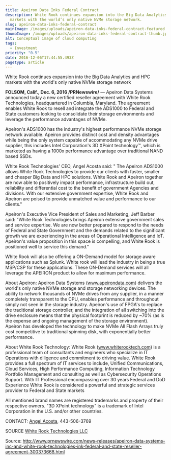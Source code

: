 ```yaml
---
title: Apeiron Data Inks Federal Contract
description: White Rook continues expansion into the Big Data Analytics and HPC
  markets with the world’s only native NVMe storage network.
slug: apeiron-data-inks-federal-contract
mainImage: /images/uploads/apeiron-data-inks-federal-contract-featured.jpg
thumbImage: /images/uploads/apeiron-data-inks-federal-contract-thumb.jpg
alt: Conceptual image of cloud computing
tags:
  - Investment
priority: "0.5"
date: 2016-12-06T17:44:55.493Z
pagetype: article
---
```

White Rook continues expansion into the Big Data Analytics and HPC markets with the world's only native NVMe storage network

**FOLSOM, Calif., Dec. 6, 2016 /PRNewswire/** — Apeiron Data Systems announced today a new certified reseller agreement with White Rook Technologies, headquartered in Columbia, Maryland. The agreement enables White Rook to resell and integrate the ADS1000 to Federal and State customers looking to consolidate their storage environments and leverage the performance advantages of NVMe.

Apeiron's ADS1000 has the industry's highest performance NVMe storage network available. Apeiron provides distinct cost and density advantages while being the only system capable of accommodating any NVMe drive supplier, this includes Intel Corporation's 3D XPoint technology™, which is marketed as having a 1000x performance advantage over traditional NAND based SSDs.

White Rook Technologies' CEO, Angel Acosta said: " The Apeiron ADS1000 allows White Rook Technologies to provide our clients with faster, smaller and cheaper Big Data and HPC solutions. White Rook and Apeiron together are now able to positively impact performance, infrastructure build out, reliability and differential cost to the benefit of government Agencies and divisions. With our extensive government expertise, White Rook and Apeiron are poised to provide unmatched value and performance to our clients."

Apeiron's Executive Vice President of Sales and Marketing, Jeff Barber said: "White Rook Technologies brings Apeiron extensive government sales and service expertise. We are now better prepared to respond to the needs of Federal and State Government and the demands related to the significant growth we are experiencing in the areas of Operational Intelligence and IoT. Apeiron's value proposition in this space is compelling, and White Rook is positioned well to service this demand."

White Rook will also be offering a ON-Demand model for storage aware applications such as Splunk. White rook will lead the industry in being a true MSP/CSP for these applications. These ON-Demand services will all leverage the APEIRON product to allow for maximum performance.

About Apeiron: Apeiron Data Systems (www.apeirondata.com) delivers the world's only native NVMe storage and storage networking devices. The ability to network thousands of NVMe drives from any supplier, in a manner completely transparent to the CPU, enables performance and throughout simply not seen in the storage industry. Apeiron's use of FPGA's to replace the traditional storage controller, and the integration of all switching into the drive enclosure means that the physical footprint is reduced by ~70% (as is the expense and ongoing management of the storage environment). Apeiron has developed the technology to make NVMe All Flash Arrays truly cost competitive to traditional spinning disk, with exponentially better performance.

About White Rook Technology: White Rook (www.whiterooktech.com) is a professional team of consultants and engineers who specialize in IT Operations with diligence and commitment to driving value. White Rook provides a full spectrum of IT services to include, Unified Communications, Cloud Services, High Performance Computing, Information Technology Portfolio Management and consulting as well as Cybersecurity Operations Support. With IT Professional encompassing over 30 years Federal and DoD Experience White Rook is considered a powerful and strategic services provider to Federal and State markets

All mentioned brand names are registered trademarks and property of their respective owners. "3D XPoint technology" is a trademark of Intel Corporation in the U.S. and/or other countries.

CONTACT: [Angel Acosta](<mailto: angel.acosta@whiterooktech.com>), 443-506-3769

SOURCE [White Rook Technologies LLC](https://www.whiterooktech.com/)

Source: <http://www.prnewswire.com/news-releases/apeiron-data-systems-inc-and-white-rook-technologies-ink-federal-and-state-reseller-agreement-300373668.html>